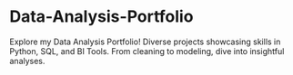 # Data-Analysis-Portfolio
Explore my Data Analysis Portfolio! Diverse projects showcasing skills in Python, SQL, and BI Tools. From cleaning to modeling, dive into insightful analyses.
